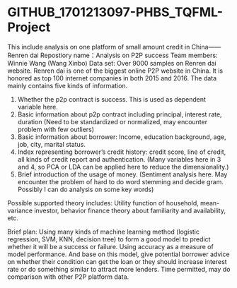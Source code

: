 # GITHUB_1701213097-PHBS_TQFML-Project
This include analysis on one platform of small amount credit in China——Renren dai
Repostiory name：Analysis on P2P success 
Team members: Winnie Wang (Wang Xinbo)
Data set: Over 9000 samples on Renren dai website. 
Renren dai is one of the biggest online P2P website in China. It is honored as top 100 internet companies in both 2015 and 2016.
The data mainly contains five kinds of information.
1)	Whether the p2p contract is success. This is used as dependent variable here.
2)	Basic information about p2p contract including principal, interest rate,
duration (Need to be standardized or normalized, may encounter problem with few outliers)
3)	Basic information about borrower: Income, education background, age, job, city, marital status.
4)	Index representing borrower’s credit history: credit score, line of credit, all kinds of credit report and authentication. (Many variables here in 3 and 4, so PCA or LDA can be applied here to reduce the dimensionality.)
5)	Brief introduction of the usage of money. (Sentiment analysis here. May encounter the problem of hard to do word stemming and decide gram. Possibly I can do analysis on some key words)

Possible supported theory includes: Utility function of household, mean-variance investor, behavior finance theory about familiarity and availability, etc.

Brief plan:
Using many kinds of machine learning method (logistic regression, SVM, KNN, decision tree) to form a good model to predict whether it will be a success or failure. Using accuracy as a measure of model performance. And base on this model, give potential borrower advice on whether their condition can get the loan or they should increase interest rate or do something similar to attract more lenders.
Time permitted, may do comparison with other P2P platform data.
